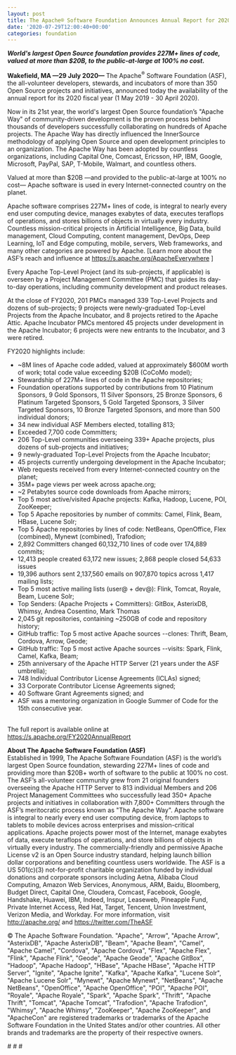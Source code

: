```yaml
---
layout: post
title: The Apache® Software Foundation Announces Annual Report for 2020 Fiscal Year
date: '2020-07-29T12:00:40+00:00'
categories: foundation
---
```

<p><b><i>World's largest Open Source foundation provides 227M+ lines of code, valued at more than $20B, to the public-at-large at 100% no cost.</i></b></p><p><b>Wakefield, MA —29 July 2020—</b> The Apache<sup>®</sup> Software Foundation (ASF), the all-volunteer developers, stewards, and incubators of more than 350 Open Source projects and initiatives, announced today the availability of the annual report for its 2020 fiscal year (1 May 2019 - 30 April 2020).</p><p>Now in its 21st year, the world's largest Open Source foundation’s "Apache Way" of community-driven development is the proven process behind thousands of developers successfully collaborating on hundreds of Apache projects. The Apache Way has directly influenced the InnerSource methodology of applying Open Source and open development principles to an organization. The Apache Way has been adopted by countless organizations, including Capital One, Comcast, Ericsson, HP, IBM, Google, Microsoft, PayPal, SAP, T-Mobile, Walmart, and countless others.</p><p>Valued at more than $20B —and provided to the public-at-large at 100% no cost— Apache software is used in every Internet-connected country on the planet.</p><p>Apache software comprises 227M+ lines of code, is integral to nearly every end user computing device, manages exabytes of data, executes teraflops of operations, and stores billions of objects in virtually every industry. Countless mission-critical projects in Artificial Intelligence, Big Data, build management, Cloud Computing, content management, DevOps, Deep Learning, IoT and Edge computing, mobile, servers, Web frameworks, and many other categories are powered by Apache. [Learn more about the ASF’s reach and influence at <a href="https://s.apache.org/ApacheEverywhere" target="_blank">https://s.apache.org/ApacheEverywhere</a> ]</p><p>Every Apache Top-Level Project (and its sub-projects, if applicable) is overseen by a Project Management Committee (PMC) that guides its day-to-day operations, including community development and product releases.</p><p>At the close of FY2020, 201 PMCs managed 339 Top-Level Projects and dozens of sub-projects; 9 projects were newly-graduated Top-Level Projects from the Apache Incubator, and 8 projects retired to the Apache Attic. Apache Incubator PMCs mentored 45 projects under development in the Apache Incubator; 6 projects were new entrants to the Incubator, and 3 were retired.</p><p>FY2020 highlights include:</p><ul><li>~8M lines of Apache code added, valued at approximately $600M worth of work; total code value exceeding $20B (CoCoMo model);</li><li>Stewardship of 227M+ lines of code in the Apache repositories;</li><li>Foundation operations supported by contributions from 10 Platinum Sponsors, 9 Gold Sponsors, 11 Silver Sponsors, 25 Bronze Sponsors, 6 Platinum Targeted Sponsors, 5 Gold Targeted Sponsors, 3 Silver Targeted Sponsors, 10 Bronze Targeted Sponsors, and more than 500 individual donors;</li><li>34 new individual ASF Members elected, totalling 813;</li><li>Exceeded 7,700 code Committers;</li><li>206 Top-Level communities overseeing 339+ Apache projects, plus dozens of sub-projects and initiatives;</li><li>9 newly-graduated Top-Level Projects from the Apache Incubator;</li><li>45 projects currently undergoing development in the Apache Incubator;</li><li>Web requests received from every Internet-connected country on the planet;</li><li>35M+ page views per week across apache.org;</li><li>~2 Petabytes source code downloads from Apache mirrors;</li><li>Top 5 most active/visited Apache projects: Kafka, Hadoop, Lucene, POI, ZooKeeper;&nbsp;</li><li>Top 5 Apache repositories by number of commits: Camel, Flink, Beam, HBase, Lucene Solr;</li><li>Top 5 Apache repositories by lines of code: NetBeans, OpenOffice, Flex (combined), Mynewt (combined), Trafodion;</li><li>2,892 Committers changed 60,132,710 lines of code over 174,889 commits;</li><li>12,413 people created 63,172 new issues; 2,868 people closed 54,633 issues</li><li>19,396 authors sent 2,137,560 emails on 907,870 topics across 1,417 mailing lists;</li><li>Top 5 most active mailing lists (user@ + dev@): Flink, Tomcat, Royale, Beam, Lucene Solr;</li><li>Top Senders: (Apache Projects + Committers): GitBox, AsterixDB, Whimsy, Andrea Cosentino, Mark Thomas</li><li>2,045 git repositories, containing ~250GB of code and repository history;</li><li>GitHub traffic: Top 5 most active Apache sources --clones: Thrift, Beam, Cordova, Arrow, Geode;</li><li>GitHub traffic: Top 5 most active Apache sources --visits: Spark, Flink, Camel, Kafka, Beam;</li><li>25th anniversary of the Apache HTTP Server (21 years under the ASF umbrella);</li><li>748 Individual Contributor License Agreements (ICLAs) signed;</li><li>33 Corporate Contributor License Agreements signed;</li><li>40 Software Grant Agreements signed; and</li><li>ASF was a mentoring organization in Google Summer of Code for the 15th consecutive year.</li></ul><p><br>The full report is available online at <a href="https://s.apache.org/FY2020AnnualReport" target="_blank">https://s.apache.org/FY2020AnnualReport</a>&nbsp;</p><p><b>About The Apache Software Foundation (ASF)<br></b>Established in 1999, The Apache Software Foundation (ASF) is the world’s largest Open Source foundation, stewarding 227M+ lines of code and providing more than $20B+ worth of software to the public at 100% no cost. The ASF’s all-volunteer community grew from 21 original founders overseeing the Apache HTTP Server to 813 individual Members and 206 Project Management Committees who successfully lead 350+ Apache projects and initiatives in collaboration with 7,800+ Committers through the ASF’s meritocratic process known as "The Apache Way". Apache software is integral to nearly every end user computing device, from laptops to tablets to mobile devices across enterprises and mission-critical applications. Apache projects power most of the Internet, manage exabytes of data, execute teraflops of operations, and store billions of objects in virtually every industry. The commercially-friendly and permissive Apache License v2 is an Open Source industry standard, helping launch billion dollar corporations and benefiting countless users worldwide. The ASF is a US 501(c)(3) not-for-profit charitable organization funded by individual donations and corporate sponsors including Aetna, Alibaba Cloud Computing, Amazon Web Services, Anonymous, ARM, Baidu, Bloomberg, Budget Direct, Capital One, Cloudera, Comcast, Facebook, Google, Handshake, Huawei, IBM, Indeed, Inspur, Leaseweb, Pineapple Fund, Private Internet Access, Red Hat, Target, Tencent, Union Investment, Verizon Media, and Workday. For more information, visit <a href="http://apache.org/" target="_blank" style="background-color: rgb(255, 255, 255);">http://apache.org/</a>&nbsp;and <a href="https://twitter.com/TheASF" target="_blank" style="background-color: rgb(255, 255, 255);">https://twitter.com/TheASF</a>&nbsp;</p><p>© The Apache Software Foundation. "Apache", "Arrow", "Apache Arrow", "AsterixDB", "Apache AsterixDB", "Beam", "Apache Beam", "Camel", "Apache Camel", "Cordova", "Apache Cordova", "Flex", "Apache Flex", "Flink", "Apache Flink", "Geode", "Apache Geode", "Apache GitBox", "Hadoop", "Apache Hadoop", "HBase", "Apache HBase", "Apache HTTP Server", "Ignite", "Apache Ignite", "Kafka", "Apache Kafka", "Lucene Solr", "Apache Lucene Solr", "Mynewt", "Apache Mynewt", "NetBeans", "Apache NetBeans", "OpenOffice", "Apache OpenOffice", "POI", "Apache POI", "Royale", "Apache Royale", "Spark", "Apache Spark", "Thrift", "Apache Thrift", "Tomcat", "Apache Tomcat", "Trafodion", "Apache Trafodion", "Whimsy", "Apache Whimsy", "ZooKeeper", "Apache ZooKeeper", and "ApacheCon" are registered trademarks or trademarks of the Apache Software Foundation in the United States and/or other countries. All other brands and trademarks are the property of their respective owners.</p><p># # #</p>

